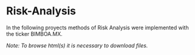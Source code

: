 # Risk-Analysis
In the following proyects methods of Risk Analysis were implemented with the ticker BIMBOA.MX.

*Note: To browse html(s) it is necessary to download files.*
